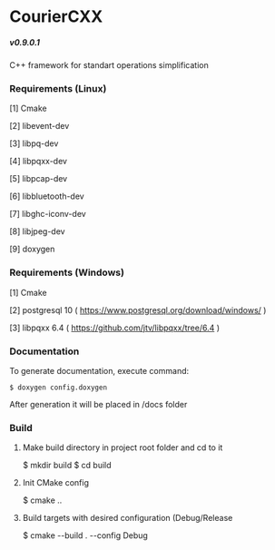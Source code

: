 # CourierCXX
##### v0.9.0.1
C++ framework for standart operations simplification

### Requirements (Linux)
[1] Cmake

[2] libevent-dev

[3] libpq-dev

[4] libpqxx-dev

[5] libpcap-dev

[6] libbluetooth-dev

[7] libghc-iconv-dev

[8] libjpeg-dev

[9] doxygen

### Requirements (Windows)
[1] Cmake

[2] postgresql 10 ( https://www.postgresql.org/download/windows/ )

[3] libpqxx 6.4 ( https://github.com/jtv/libpqxx/tree/6.4 )

### Documentation
To generate documentation, execute command:

	$ doxygen config.doxygen

After generation it will be placed in /docs folder

### Build
1) Make build directory in project root folder and cd to it

	$ mkdir build
	$ cd build
	
2) Init CMake config
	
	$ cmake ..
	
3) Build targets with desired configuration (Debug/Release

	$ cmake --build . --config Debug 
 